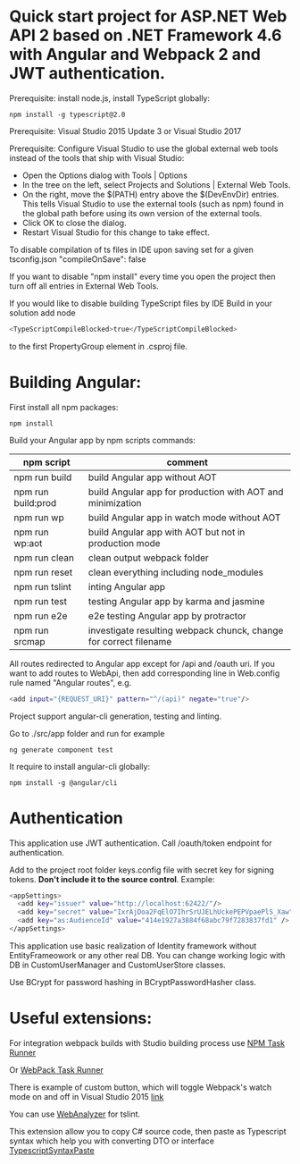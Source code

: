 # Quick start project for ASP.NET Web API 2 based on .NET Framework 4.6 with Angular and Webpack  2 and JWT authentication.
Prerequisite: install node.js, install TypeScript globally:
                          
    npm install -g typescript@2.0

Prerequisite: Visual Studio 2015 Update 3 or Visual Studio 2017

Prerequisite: Configure Visual Studio to use the global external web tools instead of the tools that ship with Visual Studio:
  - Open the Options dialog with Tools | Options
  - In the tree on the left, select Projects and Solutions | External Web Tools.
  - On the right, move the $(PATH) entry above the $(DevEnvDir) entries. This tells Visual Studio to use the external tools (such as npm) found in the global path before using its own version of the external tools.
  - Click OK to close the dialog.
  - Restart Visual Studio for this change to take effect.
  
To disable compilation of ts files in IDE upon saving set for a given tsconfig.json "compileOnSave": false

If you want to disable "npm install" every time you open the project then turn off all entries in External Web Tools.

If you would like to disable building TypeScript files by IDE Build in your solution add node
```sh
<TypeScriptCompileBlocked>true</TypeScriptCompileBlocked>
```
to the first PropertyGroup element in .csproj file.

# Building Angular:
First install all npm packages:

    npm install

Build your Angular app by npm scripts commands:


| npm script | comment |
| ------ | ------ |
| npm run build  | build Angular app without AOT |
| npm run build:prod | build Angular app for production with AOT and minimization |
| npm run wp  | build Angular app in watch mode without AOT |
| npm run wp:aot | build Angular app with AOT but not in production mode |
| npm run clean | clean output webpack folder |
| npm run reset  | clean everything including node_modules |
| npm run tslint  | inting Angular app |
| npm run test  | testing Angular app by karma and jasmine |
| npm run e2e  | e2e testing Angular app by protractor |
| npm run srcmap  | investigate resulting webpack chunck, change for correct filename |


All routes redirected to Angular app except for /api and /oauth uri. If you want to add routes to WebApi, then add corresponding line in Web.config rule named "Angular routes", e.g. 
```sh
<add input="{REQUEST_URI}" pattern="^/(api)" negate="true"/>
```
 
 Project support angular-cli generation, testing and linting. 

 Go to ./src/app folder and run for example  

    ng generate component test  


 It require to install angular-cli globally:
 
    npm install -g @angular/cli


# Authentication

This application use JWT authentication.  Call /oauth/token endpoint for authentication. 

Add to the project root folder keys.config file with secret key for signing tokens. **Don't include it to the source control**. Example:
```sh
<appSettings>
  <add key="issuer" value="http://localhost:62422/"/>
  <add key="secret" value="IxrAjDoa2FqElO7IhrSrUJELhUckePEPVpaePlS_Xaw"/>
  <add key="as:AudienceId" value="414e1927a3884f68abc79f7283837fd1" />
</appSettings>
```

This application use basic realization of Identity framework without EntityFrameowork or any other real DB. You can change working logic with DB in CustomUserManager and CustomUserStore classes. 

Use BCrypt for password hashing in BCryptPasswordHasher class.

# Useful extensions:

For integration webpack builds with Studio building process use [NPM Task Runner](https://marketplace.visualstudio.com/items?itemName=MadsKristensen.NPMTaskRunner)

Or [WebPack Task Runner](https://marketplace.visualstudio.com/items?itemName=MadsKristensen.WebPackTaskRunner)

There is example of custom button, which will toggle Webpack's watch mode on and off in Visual Studio 2015 [link](https://github.com/webpack/docs/wiki/Usage-with-Visual-Studio)

You can use [WebAnalyzer](https://marketplace.visualstudio.com/items?itemName=MadsKristensen.WebAnalyzer) for tslint.

This extension allow you to copy C# source code, then paste as Typescript syntax which help you with converting DTO or interface [TypescriptSyntaxPaste](https://marketplace.visualstudio.com/items?itemName=NhaBuiDuc.TypescriptSyntaxPaste)
